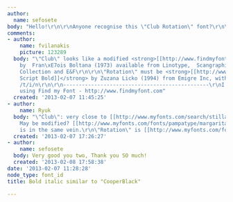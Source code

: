 ```yaml
---
author:
  name: sefosete
body: "Hello!\r\n\r\nAnyone recognise this \"Club Rotation\" font?\r\n\r\n<img src=\"http://cps-static.rovicorp.com/3/JPG_250/MI0002/535/MI0002535908.jpg\"></img>"
comments:
- author:
    name: fvilanakis
    picture: 123289
  body: "\"Club\" looks like a modified <strong>[[http://www.findmyfont.com/index.php/fonts/font-preview?fset=Linotype&ffam=Stilla%20LT%20Std%20-%20Regular&fid=7c77a22d8d5264fbdca9d86e5f9e8218&fsize=60&text=Club&fit=1|Stilla]]</strong>
    by  Fran\xE7ois Boltana (1973) available from Linotype,  Scangraphic Digital Type
    Collection and E&F\r\n\r\n\"Rotation\" must be <strong>[[http://www.myfonts.com/fonts/emigre/dogma/|Dogma
    Script Bold]]</strong> by Zuzana Licko (1994) from Emigre Inc, with a modified
    /t/i/n\r\n\r\n-----------------------------------------------\r\nI found them
    using Find my Font - http://www.findmyfont.com"
  created: '2013-02-07 11:45:25'
- author:
    name: Ryuk
  body: "\"Club\": very close to [[http://www.myfonts.com/search/stilla/fonts/|Stilla]].
    May be modified? [[http://www.myfonts.com/fonts/pampatype/margarita/|Margarita]]
    is in the same vein.\r\n\"Rotation\" is [[http://www.myfonts.com/fonts/emigre/dogma/|Dogma]].\r\n"
  created: '2013-02-07 17:26:27'
- author:
    name: sefosete
  body: Very good you two, Thank you SO much!
  created: '2013-02-08 17:58:38'
date: '2013-02-07 11:28:28'
node_type: font_id
title: Bold italic similar to "CooperBlack"

---
```

